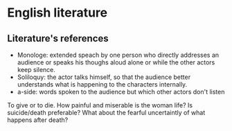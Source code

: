 # English literature
## Literature's references


- Monologe: extended speach by one person who directly addresses an audience or speaks his thoughs aloud alone or while the other actors keep silence.
- Soliloquy: the actor talks himself, so that the audience better understands what is happening to the characters internally.
- a-side: words spoken to the audience but which other actors don't listen


To give or to die. How painful and miserable is the woman life? Is suicide/death preferable? What about the fearful uncertaintly of what happens after death?
